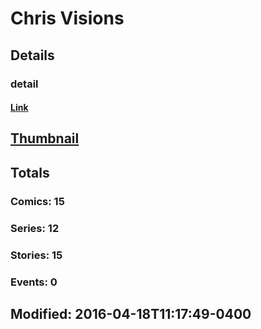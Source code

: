 # Chris  Visions 
## Details
### detail
#### [Link](http://marvel.com/comics/creators/12848/chris_visions?utm_campaign=apiRef&utm_source=225578a89fc76f3d20fbffda5d17a88d)
## [Thumbnail](http://i.annihil.us/u/prod/marvel/i/mg/b/40/image_not_available.jpg)
## Totals
### Comics: 15
### Series: 12
### Stories: 15
### Events: 0
## Modified: 2016-04-18T11:17:49-0400